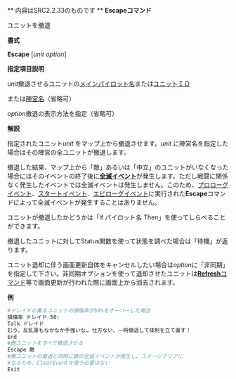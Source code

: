 ** 内容はSRC2.2.33のものです **
**Escapeコマンド**

ユニットを撤退

**書式**

**Escape** [*unit option*]

**指定項目説明**

*unit*撤退させるユニットの[メインパイロット名](メインパイロット名.md)または[ユニットＩＤ](ユニットＩＤ.md)

または[陣営名](陣営名.md)（省略可）

*option*撤退の表示方法を指定（省略可）

**解説**

指定されたユニット*unit* をマップ上から撤退させます。*unit* に陣営名を指定した場合はその陣営の全ユニットが撤退します。

撤退した結果、マップ上から「敵」あるいは「中立」のユニットがいなくなった場合にはそのイベントの終了後に[**全滅イベント**](全滅イベント.md)が発生します。ただし戦闘に関係なく発生したイベントでは全滅イベントは発生しません。このため、[プロローグイベント](プロローグイベント.md)、[スタートイベント](スタートイベント.md)、[エピローグイベント](エピローグイベント.md)に実行された**Escape**コマンドによって全滅イベントが発生することはありません。

ユニットが撤退したかどうかは「If パイロット名 Then」を使ってしらべることができます。

撤退したユニットに対してStatus関数を使って状態を調べた場合は「待機」が返ります。

ユニット退却に伴う画面更新自体をキャンセルしたい場合は*option*に「非同期」を指定して下さい。非同期オプションを使って退却させたユニットは[**Refresh**コマンド](Refreshコマンド.md)等で画面更新が行われた際に画面上から消去されます。

**例**
```sh
#ドレイドの乗るユニットの損傷率が50%をオーバーした場合
損傷率 ドレイド 50:
Talk ドレイド
むう、反乱軍もなかなか手強いな… 仕方ない、一時撤退して体制を立て直す！
End
#敵ユニットをすべて撤退させる
Escape 敵
#敵ユニットの撤退と同時に敵の全滅イベントが発生し、ステージクリアに
#なるため、ClearEventを使う必要はない
Exit
```

